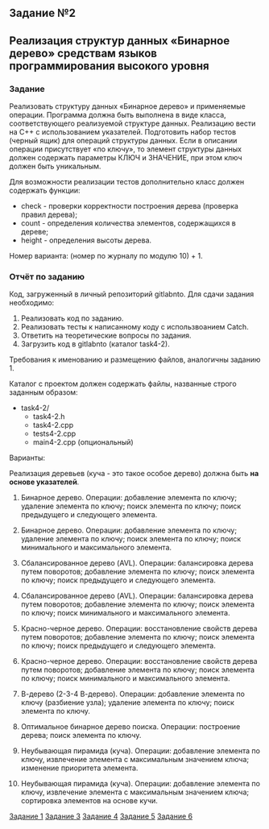 ## Задание №2 

## Реализация структур данных «Бинарное дерево» средствам языков программирования высокого уровня

### Задание
Реализовать структуру данных «Бинарное дерево» и применяемые операции.
Программа должна быть выполнена в виде класса, соответствующего реализуемой структуре данных. Реализацию вести на C++ с использованием указателей.
Подготовить набор тестов (черный ящик) для операций структуры данных.
Если в описании операции присутствует «по ключу», то элемент структуры данных должен содержать параметры КЛЮЧ и ЗНАЧЕНИЕ, при этом ключ должен быть уникальным.

Для возможности реализации тестов дополнительно класс должен содержать функции:
* check - проверки корректности построения дерева (проверка правил дерева);
* count - определения количества элементов, содержащихся в дереве;
* height - определения высоты дерева.

Номер варианта: (номер по журналу по модулю 10) + 1.

### Отчёт по заданию
Код, загруженный в личный репозиторий gitlabnto. Для сдачи задания необходимо:
1. Реализовать код по заданию.
2. Реализовать тесты к написанному коду с использвоанием Catch.
3. Ответить на теоретические вопросы по задания.
4. Загрузить код в gitlabnto (каталог task4-2).

Требования к именованию и размещению файлов, аналогичны заданию 1.

Каталог с проектом должен содержать файлы, названные строго заданным образом:
* task4-2/
    * task4-2.h
    * task4-2.cpp
    * tests4-2.cpp
    * main4-2.cpp (опциональный)

Варианты:

Реализация деревьев (куча - это такое особое дерево) должна быть **на основе указателей**.

1.	Бинарное дерево. Операции: добавление элемента по ключу; удаление элемента по ключу; поиск элемента по ключу; поиск предыдущего и следующего элемента.

2.	Бинарное дерево. Операции: добавление элемента по ключу; удаление элемента по ключу; поиск элемента по ключу; поиск минимального и максимального элемента.

3.	Сбалансированное дерево (AVL). Операции: балансировка дерева путем поворотов; добавление элемента по ключу; поиск элемента по ключу; поиск предыдущего и следующего элемента.

4.	Сбалансированное дерево (AVL). Операции: балансировка дерева путем поворотов; добавление элемента по ключу; поиск элемента по ключу; поиск минимального и максимального элемента.

5.	Красно-черное дерево. Операции: восстановление свойств дерева путем поворотов; добавление элемента по ключу; поиск элемента по ключу; поиск предыдущего и следующего элемента.

6.	Красно-черное дерево. Операции: восстановление свойств дерева путем поворотов; добавление элемента по ключу; поиск элемента по ключу; поиск минимального и максимального элемента.

7.	В-дерево (2-3-4 В-дерево). Операции: добавление элемента по ключу (разбиение узла); удаление элемента по ключу; поиск элемента по ключу.

8.	Оптимальное бинарное дерево поиска. Операции: построение дерева; поиск элемента по ключу.

9.	Неубывающая пирамида (куча). Операции: добавление элемента по ключу, извлечение элемента с максимальным значением ключа; изменение приоритета элемента.

10.	Неубывающая пирамида (куча). Операции: добавление элемента по ключу, извлечение элемента с максимальным значением ключа; сортировка элементов на основе кучи.

[Задание 1](task4-1.md) [Задание 3](task4-3.md) [Задание 4](task4-4.md) [Задание 5](task4-5.md) [Задание 6](task4-6.md)

